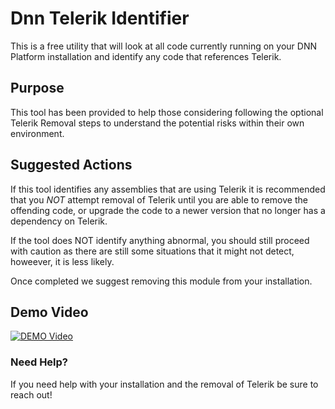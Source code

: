 # Dnn Telerik Identifier
This is a free utility that will look at all code currently running on your DNN Platform installation and identify any code that references Telerik.

## Purpose

This tool has been provided to help those considering following the optional Telerik Removal steps to understand the potential risks within their own environment.

## Suggested Actions

If this tool identifies any assemblies that are using Telerik it is recommended that you *NOT* attempt removal of Telerik until you are able to remove the offending code, or upgrade the code to a newer version that no longer has a dependency on Telerik.

If the tool does NOT identify anything abnormal, you should still proceed with caution as there are still some situations that it might not detect, howeever, it is less likely.

Once completed we suggest removing this module from your installation.

## Demo Video

[![DEMO Video](https://img.youtube.com/vi/2zzpOFel2M0/0.jpg)](https://www.youtube.com/watch?v=2zzpOFel2M0 "Demo Video")

### Need Help?

If you need help with your installation and the removal of Telerik be sure to reach out!